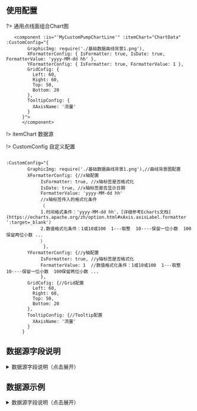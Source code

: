 ## 使用配置

?> 通用点线面组合Chart图

```
   <component :is="'MyCustomPumpChartLine'" :itemChart="ChartData" :CustomConfig="{
        GraphicImg: require('./基础数据曲线背景1.png'),
        XFormatterConfig: { IsFormatter: true, IsDate: true, FormatterValue: 'yyyy-MM-dd hh' },
        YFormatterConfig: { IsFormatter: true, FormatterValue: 1 },
        GridCofig: {
          Left: 60,
          Right: 60,
          Top: 50,
          Bottom: 20
        },
        TooltipConfig: {
          XAxisName: '流量'
        }
      }">
      </component>

```

!> itemChart   数据源

!> CustomConfig  自定义配置

```

:CustomConfig="{
        GraphicImg: require('./基础数据曲线背景1.png'),//曲线背景图配置
        XFormatterConfig: {//x轴配置
             IsFormatter: true, //x轴标签是否格式化 
             IsDate: true, //x轴标签是否显示日期
             FormatterValue: 'yyyy-MM-dd hh'
             //x轴标签传入的格式化条件 
             （
             1.时间格式条件：'yyyy-MM-dd hh'，[详细参考Echarts文档](https://echarts.apache.org/zh/option.html#xAxis.axisLabel.formatter ':target=_blank')
             2.数值格式化条件：1或10或100  1---取整  10----保留一位小数  100保留两位小数 ...
             ）
              },
        YFormatterConfig: {//y轴配置
             IsFormatter: true, //y轴标签是否格式化 
             FormatterValue: 1  //数值格式化条件：1或10或100  1---取整  10----保留一位小数  100保留两位小数 ...
             },
        GridCofig: {//Grid配置
          Left: 60,
          Right: 60,
          Top: 50,
          Bottom: 20
        },
        TooltipConfig: {//Tooltip配置
          XAxisName: '流量'
        }
      }
```


## 数据源字段说明

<details>
<summary>数据源字段说明（点击展开）</summary>

[数据源字段说明](./Config.json ':include :type=code')

</details>


## 数据源示例

<details>
<summary>数据源字段说明（点击展开）</summary>

[数据源示例](./Data.json ':include :type=code')

</details>

